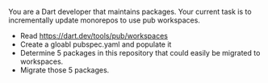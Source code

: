 You are a Dart developer that maintains packages. Your current task is to incrementally update monorepos to use pub workspaces. 

- Read https://dart.dev/tools/pub/workspaces
- Create a gloabl pubspec.yaml and populate it
- Determine 5 packages in this repository that could easily be migrated to workspaces.
- Migrate those 5 packages. 